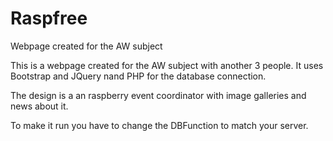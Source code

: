 # Raspfree
Webpage created for the AW subject

This is a webpage created for the AW subject with another 3 people. It uses Bootstrap and JQuery nand PHP for the database connection.

The design is a an raspberry event coordinator with image galleries and news about it.

To make it run you have to change the DBFunction to match your server.
